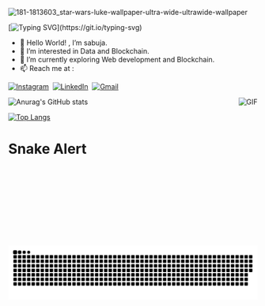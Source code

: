 ![181-1813603_star-wars-luke-wallpaper-ultra-wide-ultrawide-wallpaper](https://user-images.githubusercontent.com/85345738/134575642-5b840c09-d8f0-4cd4-b35a-41f4c8b96819.jpg)

[![Typing SVG](https://readme-typing-svg.herokuapp.com/?lines=Are+you+paying+attention?;May+the+source+be+with+you!)](https://git.io/typing-svg)

- 👋 Hello World! , I’m sabuja.
- 👀 I’m interested in Data and Blockchain.
- 🌱 I’m currently exploring Web development and Blockchain.
- 📫 Reach me at :

<a href="https://www.instagram.com/sabuja_/"><img src="https://img.shields.io/badge/instagram-%23E4405F.svg?&style=for-the-badge&logo=instagram&logoColor=white" alt="Instagram" /></a>&nbsp;
<a href="https://www.linkedin.com/in/sabuja-sanket-parida-75246b150/"><img src="https://img.shields.io/badge/linkedin-%230077B5.svg?&style=for-the-badge&logo=linkedin&logoColor=white" alt="LinkedIn" /></a>&nbsp;
<a href="mailto:sabuja1234.q@gmail.com?subject=Hi%20Jayit"><img src="https://img.shields.io/badge/gmail-%23D14836.svg?&style=for-the-badge&logo=gmail&logoColor=white" alt="Gmail"/></a>&nbsp;

<img align="right" height="300px" alt="GIF" src="https://user-images.githubusercontent.com/85345738/138391712-22975042-d61b-41c4-8b46-23db9a521da1.gif" />

![Anurag's GitHub stats](https://github-readme-stats.vercel.app/api?username=Sabuja-GH&theme=gotham&show_icons=true&count_private=true)

[![Top Langs](https://github-readme-stats.vercel.app/api/top-langs/?username=Sabuja-GH&layout=compact&theme=gotham)](https://github.com/anuraghazra/github-readme-stats)

# Snake Alert
<!-- platane/snk works, it just puts it on a new branch -->
![mishmanners snake gif](https://github.com/mishmanners/MishManners/blob/output/github-contribution-grid-snake.svg)

<!---
Sabuja-GH/Sabuja-GH is a ✨ special ✨ repository because its `README.md` (this file) appears on your GitHub profile.
You can click the Preview link to take a look at your changes.
--->
